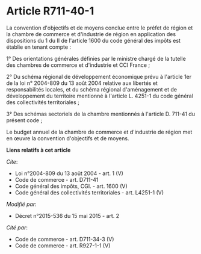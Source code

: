 # Article R711-40-1

La convention d'objectifs et de moyens conclue entre le préfet de région et la chambre de commerce et d'industrie de région
en application des dispositions du 1 du II de l'article 1600 du code général des impôts est établie en tenant compte : 

1° Des orientations générales définies par le ministre chargé de la tutelle des chambres de commerce et d'industrie et CCI
France ; 

2° Du schéma régional de développement économique prévu à l'article 1er de la loi n° 2004-809 du 13 août 2004 relative aux
libertés et responsabilités locales, et du schéma régional d'aménagement et de développement du territoire mentionné à
l'article L. 4251-1 du code général des collectivités territoriales ; 

3° Des schémas sectoriels de la chambre mentionnés à l'article D. 711-41 du présent code ; 

Le budget annuel de la chambre de commerce et d'industrie de région met en œuvre la convention d'objectifs et de moyens.

**Liens relatifs à cet article**

_Cite_:

  - Loi n°2004-809 du 13 août 2004 - art. 1 (V)
  - Code de commerce - art. D711-41
  - Code général des impôts, CGI. - art. 1600 (V)
  - Code général des collectivités territoriales - art. L4251-1 (V)

_Modifié par_:

  - Décret n°2015-536 du 15 mai 2015 - art. 2

_Cité par_:

  - Code de commerce - art. D711-34-3 (V)
  - Code de commerce - art. R927-1-1 (V)
